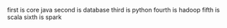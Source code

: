 first is core java
second is database
third is python
fourth is hadoop
fifth is scala
sixth is spark
